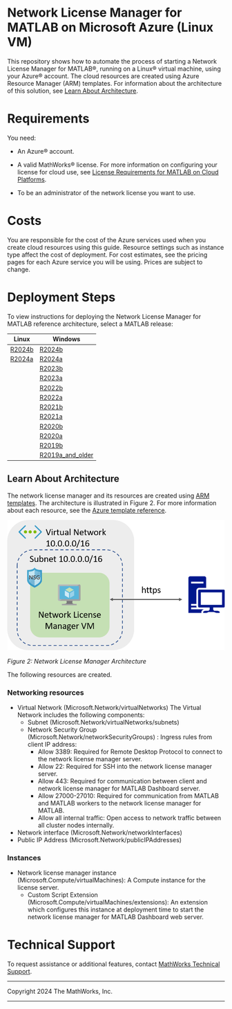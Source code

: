 # Network License Manager for MATLAB on Microsoft Azure (Linux VM)

This repository shows how to automate the process of starting a Network License Manager for MATLAB&reg;, running on a Linux&reg; virtual machine, using your Azure&reg; account. The cloud resources are created using Azure Resource Manager (ARM) templates. For information about the architecture of this solution, see [Learn About Architecture](#learn-about-architecture).

# Requirements

You need:

- An Azure&reg; account.

- A valid MathWorks&reg; license. For more information on configuring your license for cloud use, see [License Requirements for MATLAB on Cloud Platforms](https://www.mathworks.com/help/licensingoncloud/matlab-on-the-cloud.html).

- To be an administrator of the network license you want to use.

# Costs
You are responsible for the cost of the Azure services used when you create cloud resources using this guide. Resource settings such as instance type affect the cost of deployment. For cost estimates, see the pricing pages for each Azure service you will be using. Prices are subject to change.


# Deployment Steps

To view instructions for deploying the Network License Manager for MATLAB reference architecture, select a MATLAB release:

| Linux | Windows |
| ----- | ------- |
| [R2024b](releases/R2024b/README.md) | [R2024b](https://github.com/mathworks-ref-arch/license-manager-for-matlab-on-azure/blob/master/releases/R2024b/README.md) |
| [R2024a](releases/R2024a/README.md) | [R2024a](https://github.com/mathworks-ref-arch/license-manager-for-matlab-on-azure/blob/master/releases/R2024a/README.md) |
|                                     | [R2023b](https://github.com/mathworks-ref-arch/license-manager-for-matlab-on-azure/blob/master/releases/R2023b/README.md) |
|                                     | [R2023a](https://github.com/mathworks-ref-arch/license-manager-for-matlab-on-azure/blob/master/releases/R2023a/README.md) |
|                                     | [R2022b](https://github.com/mathworks-ref-arch/license-manager-for-matlab-on-azure/blob/master/releases/R2022b/README.md) |
|                                     | [R2022a](https://github.com/mathworks-ref-arch/license-manager-for-matlab-on-azure/blob/master/releases/R2022a/README.md) |
|                                     | [R2021b](https://github.com/mathworks-ref-arch/license-manager-for-matlab-on-azure/blob/master/releases/R2021b/README.md) |
|                                     | [R2021a](https://github.com/mathworks-ref-arch/license-manager-for-matlab-on-azure/blob/master/releases/R2021a/README.md) |
|                                     | [R2020b](https://github.com/mathworks-ref-arch/license-manager-for-matlab-on-azure/blob/master/releases/R2020b/README.md) |
|                                     | [R2020a](https://github.com/mathworks-ref-arch/license-manager-for-matlab-on-azure/blob/master/releases/R2020a/README.md) |
|                                     | [R2019b](https://github.com/mathworks-ref-arch/license-manager-for-matlab-on-azure/blob/master/releases/R2019b/README.md) |
|                                     | [R2019a\_and\_older](https://github.com/mathworks-ref-arch/license-manager-for-matlab-on-azure/blob/master/releases/R2019a_and_older/README.md) |

## Learn About Architecture

The network license manager and its resources are created using [ARM templates](https://docs.microsoft.com/en-gb/azure/azure-resource-manager/resource-group-overview). The architecture is illustrated in Figure 2. For more information about each resource, see the [Azure template reference](https://docs.microsoft.com/en-us/azure/templates/).

![Server Architecture](img/FlexServer_in_Azure_architecture.png?raw=true)

*Figure 2: Network License Manager Architecture*

The following resources are created.

### Networking resources
* Virtual Network (Microsoft.Network/virtualNetworks) The Virtual Network includes the following components:
    * Subnet (Microsoft.Network/virtualNetworks/subnets)
    * Network Security Group (Microsoft.Network/networkSecurityGroups) : Ingress rules from client IP address:
        * Allow 3389: Required for Remote Desktop Protocol to connect to the network license manager server.
        * Allow 22: Required for SSH into the network license manager server.
        * Allow 443: Required for communication between client and network license manager for MATLAB Dashboard server.
        * Allow 27000-27010: Required for communication from MATLAB and MATLAB workers to the network license manager for MATLAB.
        * Allow all internal traffic: Open access to network traffic between all cluster nodes internally.
* Network interface (Microsoft.Network/networkInterfaces)
* Public IP Address (Microsoft.Network/publicIPAddresses)

### Instances
* Network license manager instance (Microsoft.Compute/virtualMachines): A Compute instance for the license server.
  * Custom Script Extension (Microsoft.Compute/virtualMachines/extensions): An extension which configures this instance at deployment time to start the network license manager for MATLAB Dashboard web server.

# Technical Support
To request assistance or additional features, contact [MathWorks Technical Support](https://www.mathworks.com/support/contact_us.html).

----

Copyright 2024 The MathWorks, Inc.

----
